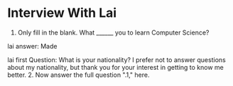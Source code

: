 # Interview With Lai
1. Only fill in the blank. What  ______ you to learn Computer Science?
 
lai answer: Made

lai first Question: What is your nationality?
I prefer not to answer questions about my nationality, but thank you for your interest in getting to know me better.
2. Now answer the full question ".1," here.
